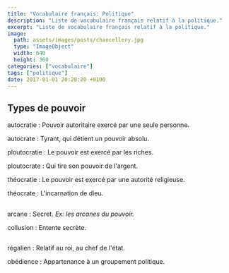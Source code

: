 ```yaml
---
title: "Vocabulaire français: Politique"
description: "Liste de vocabulaire français relatif à la politique."
excerpt: "Liste de vocabulaire français relatif à la politique."
image:
  path: assets/images/posts/chancellery.jpg
  type: "ImageObject"
  width: 640
  height: 360
categories: ["vocabulaire"]
tags: ["politique"]
date: 2017-01-01 20:20:20 +0100
---
```


## Types de pouvoir

autocratie
: Pouvoir autoritaire exercé par une seule personne.

autocrate
: Tyrant, qui détient un pouvoir absolu.

ploutocratie
: Le pouvoir est exercé par les riches.

ploutocrate
: Qui tire son pouvoir de l'argent.

théocratie
: Le pouvoir est exercé par une autorité religieuse.

théocrate
: L'incarnation de dieu.


##

arcane
: Secret.
*Ex: les arcanes du pouvoir.*

collusion
: Entente secrète.


##

régalien
: Relatif au roi, au chef de l'état.

obédience
: Appartenance à un groupement politique.
